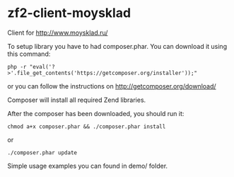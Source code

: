 zf2-client-moysklad
===================
Client for http://www.moysklad.ru/

To setup library you have to had composer.phar.
You can download it using this command:
```
php -r "eval('?>'.file_get_contents('https://getcomposer.org/installer'));"
```
or you can follow the instructions on http://getcomposer.org/download/

Composer will install all required Zend libraries. 

After the composer has been downloaded, you should run it:
```
chmod a+x composer.phar && ./composer.phar install
```
or 
```
./composer.phar update
```

Simple usage examples you can found in demo/ folder.
